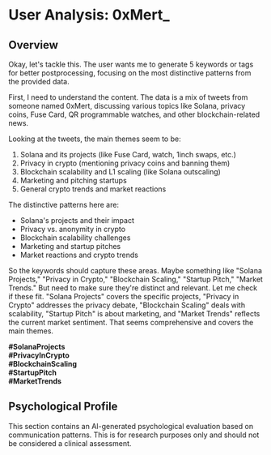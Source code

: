 # User Analysis: 0xMert_

## Overview

<think>
Okay, let's tackle this. The user wants me to generate 5 keywords or tags for better postprocessing, focusing on the most distinctive patterns from the provided data. 

First, I need to understand the content. The data is a mix of tweets from someone named 0xMert, discussing various topics like Solana, privacy coins, Fuse Card, QR programmable watches, and other blockchain-related news. 

Looking at the tweets, the main themes seem to be:
1. Solana and its projects (like Fuse Card, watch, 1inch swaps, etc.)
2. Privacy in crypto (mentioning privacy coins and banning them)
3. Blockchain scalability and L1 scaling (like Solana outscaling)
4. Marketing and pitching startups
5. General crypto trends and market reactions

The distinctive patterns here are:
- Solana's projects and their impact
- Privacy vs. anonymity in crypto
- Blockchain scalability challenges
- Marketing and startup pitches
- Market reactions and crypto trends

So the keywords should capture these areas. Maybe something like "Solana Projects," "Privacy in Crypto," "Blockchain Scaling," "Startup Pitch," "Market Trends." But need to make sure they're distinct and relevant. Let me check if these fit. "Solana Projects" covers the specific projects, "Privacy in Crypto" addresses the privacy debate, "Blockchain Scaling" deals with scalability, "Startup Pitch" is about marketing, and "Market Trends" reflects the current market sentiment. That seems comprehensive and covers the main themes.
</think>

**#SolanaProjects**  
**#PrivacyInCrypto**  
**#BlockchainScaling**  
**#StartupPitch**  
**#MarketTrends**

## Psychological Profile

This section contains an AI-generated psychological evaluation based on communication patterns. This is for research purposes only and should not be considered a clinical assessment.